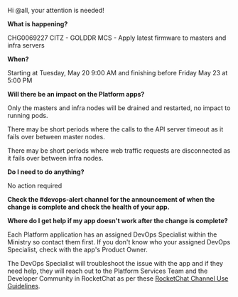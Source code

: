 Hi @all, your attention is needed! 

**What is happening?**

CHG0069227 CITZ - GOLDDR MCS - Apply latest firmware to masters and infra servers

**When?**

Starting at Tuesday, May 20 9:00 AM and finishing before Friday May 23 at 5:00 PM

**Will there be an impact on the Platform apps?**

Only the masters and infra nodes will be drained and restarted, no impact to running pods.

There may be short periods where the calls to the API server timeout as it fails over between master nodes.

There may be short periods where web traffic requests are disconnected as it fails over between infra nodes.

**Do I need to do anything?**

No action required

**Check the #devops-alert channel for the announcement of when the change is complete and check the health of your app.**

**Where do I get help if my app doesn't work after the change is complete?**

Each Platform application has an assigned DevOps Specialist within the Ministry so contact them first. If you don't know who your assigned DevOps Specialist, check with the app's Product Owner.

The DevOps Specialist will troubleshoot the issue with the app and if they need help, they will reach out to the Platform Services Team and the Developer Community in RocketChat as per these [RocketChat Channel Use Guidelines](https://developer.gov.bc.ca/docs/default/component/bc-developer-guide/rocketchat/rocketchat-channel-descriptions/).
